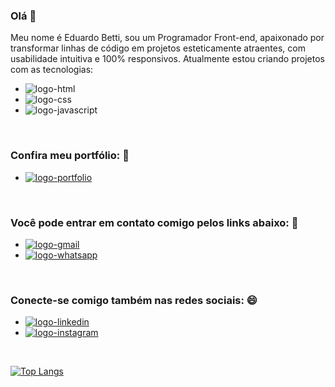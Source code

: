 ### Olá 👋

Meu nome é Eduardo Betti, sou um Programador Front-end, apaixonado por transformar linhas de código em projetos esteticamente atraentes, com usabilidade intuitiva e 100% responsivos. Atualmente estou criando projetos com as tecnologias:

- <img src="https://img.shields.io/badge/HTML5-E34F26?style=for-the-badge&logo=html5&logoColor=white" alt="logo-html">
- <img src="https://img.shields.io/badge/CSS3-1572B6?style=for-the-badge&logo=css3&logoColor=white" alt="logo-css">
- <img src="https://img.shields.io/badge/JavaScript-F7DF1E?style=for-the-badge&logo=javascript&logoColor=black" alt="logo-javascript">
<br>

### Confira meu portfólio: :book:
- <a href="https://eduardobetti.netlify.app/"><img src="https://img.shields.io/badge/portfolio-000000?style=for-the-badge&logo=logoColor=white" alt="logo-portfolio"></a>
<br>

### Você pode entrar em contato comigo pelos links abaixo: :speech_balloon:
- <a href="mailto:esbetti92@gmail.com"><img src="https://img.shields.io/badge/Gmail-D14836?style=for-the-badge&logo=gmail&logoColor=white" alt="logo-gmail"></a>
- <a href="https://wa.me/+5519994277047"><img src="https://img.shields.io/badge/WhatsApp-25D366?style=for-the-badge&logo=whatsapp&logoColor=white" alt="logo-whatsapp"></a>
<br>

### Conecte-se comigo também nas redes sociais: :smile:
- <a href="https://www.linkedin.com/in/eduardo-betti"><img src="https://img.shields.io/badge/LinkedIn-0077B5?style=for-the-badge&logo=linkedin&logoColor=white" alt="logo-linkedin"></a>
- <a href="https://www.instagram.com/dev.eduardo.betti"><img src="https://img.shields.io/badge/Instagram-E4405F?style=for-the-badge&logo=instagram&logoColor=white" alt="logo-instagram"></a>
<br>

[![Top Langs](https://github-readme-stats.vercel.app/api/top-langs/?username=eduardobetti)](https://github.com/anuraghazra/github-readme-stats)
